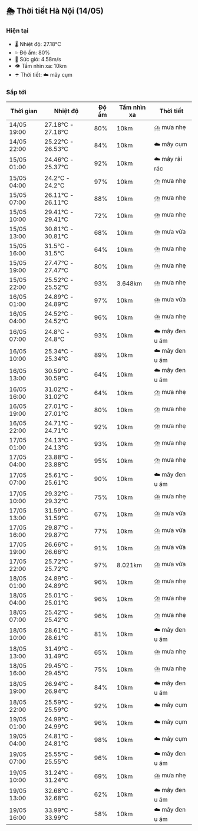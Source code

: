 ## 🌦️ Thời tiết Hà Nội (14/05)

### Hiện tại

- 🌡️ Nhiệt độ: 27.18℃
- 💦 Độ ẩm: 80%
- 💨 Sức gió: 4.58m/s
- 👁️ Tầm nhìn xa: 10km
- ☂️ Thời tiết: ☁️ mây cụm

### Sắp tới

| Thời gian | Nhiệt độ | Độ ẩm | Tầm nhìn xa | Thời tiết |
| --- | --- | --- | --- | --- |
| 14/05 19:00 | 27.18℃ - 27.18℃ | 80% | 10km | ⛈️ mưa nhẹ |
| 14/05 22:00 | 25.22℃ - 26.53℃ | 84% | 10km | ☁️ mây cụm |
| 15/05 01:00 | 24.46℃ - 25.37℃ | 92% | 10km | ☁️ mây rải rác |
| 15/05 04:00 | 24.2℃ - 24.2℃ | 97% | 10km | ⛈️ mưa nhẹ |
| 15/05 07:00 | 26.11℃ - 26.11℃ | 88% | 10km | ⛈️ mưa nhẹ |
| 15/05 10:00 | 29.41℃ - 29.41℃ | 72% | 10km | ⛈️ mưa nhẹ |
| 15/05 13:00 | 30.81℃ - 30.81℃ | 68% | 10km | ⛈️ mưa vừa |
| 15/05 16:00 | 31.5℃ - 31.5℃ | 64% | 10km | ⛈️ mưa nhẹ |
| 15/05 19:00 | 27.47℃ - 27.47℃ | 80% | 10km | ⛈️ mưa nhẹ |
| 15/05 22:00 | 25.52℃ - 25.52℃ | 93% | 3.648km | ⛈️ mưa nhẹ |
| 16/05 01:00 | 24.89℃ - 24.89℃ | 97% | 10km | ⛈️ mưa vừa |
| 16/05 04:00 | 24.52℃ - 24.52℃ | 96% | 10km | ⛈️ mưa nhẹ |
| 16/05 07:00 | 24.8℃ - 24.8℃ | 93% | 10km | ☁️ mây đen u ám |
| 16/05 10:00 | 25.34℃ - 25.34℃ | 89% | 10km | ☁️ mây đen u ám |
| 16/05 13:00 | 30.59℃ - 30.59℃ | 64% | 10km | ☁️ mây đen u ám |
| 16/05 16:00 | 31.02℃ - 31.02℃ | 64% | 10km | ⛈️ mưa nhẹ |
| 16/05 19:00 | 27.01℃ - 27.01℃ | 80% | 10km | ⛈️ mưa nhẹ |
| 16/05 22:00 | 24.71℃ - 24.71℃ | 92% | 10km | ⛈️ mưa nhẹ |
| 17/05 01:00 | 24.13℃ - 24.13℃ | 93% | 10km | ⛈️ mưa nhẹ |
| 17/05 04:00 | 23.88℃ - 23.88℃ | 95% | 10km | ⛈️ mưa nhẹ |
| 17/05 07:00 | 25.61℃ - 25.61℃ | 90% | 10km | ☁️ mây đen u ám |
| 17/05 10:00 | 29.32℃ - 29.32℃ | 75% | 10km | ⛈️ mưa nhẹ |
| 17/05 13:00 | 31.59℃ - 31.59℃ | 67% | 10km | ⛈️ mưa vừa |
| 17/05 16:00 | 29.87℃ - 29.87℃ | 77% | 10km | ⛈️ mưa vừa |
| 17/05 19:00 | 26.66℃ - 26.66℃ | 91% | 10km | ⛈️ mưa vừa |
| 17/05 22:00 | 25.72℃ - 25.72℃ | 97% | 8.021km | ⛈️ mưa vừa |
| 18/05 01:00 | 24.89℃ - 24.89℃ | 96% | 10km | ⛈️ mưa nhẹ |
| 18/05 04:00 | 25.01℃ - 25.01℃ | 96% | 10km | ⛈️ mưa nhẹ |
| 18/05 07:00 | 25.42℃ - 25.42℃ | 96% | 10km | ⛈️ mưa nhẹ |
| 18/05 10:00 | 28.61℃ - 28.61℃ | 81% | 10km | ☁️ mây đen u ám |
| 18/05 13:00 | 31.49℃ - 31.49℃ | 65% | 10km | ⛈️ mưa nhẹ |
| 18/05 16:00 | 29.45℃ - 29.45℃ | 75% | 10km | ⛈️ mưa nhẹ |
| 18/05 19:00 | 26.94℃ - 26.94℃ | 84% | 10km | ☁️ mây đen u ám |
| 18/05 22:00 | 25.59℃ - 25.59℃ | 92% | 10km | ☁️ mây cụm |
| 19/05 01:00 | 24.99℃ - 24.99℃ | 96% | 10km | ☁️ mây cụm |
| 19/05 04:00 | 24.81℃ - 24.81℃ | 98% | 10km | ☁️ mây cụm |
| 19/05 07:00 | 25.55℃ - 25.55℃ | 96% | 10km | ☁️ mây đen u ám |
| 19/05 10:00 | 31.24℃ - 31.24℃ | 69% | 10km | ⛈️ mưa nhẹ |
| 19/05 13:00 | 32.68℃ - 32.68℃ | 62% | 10km | ☁️ mây đen u ám |
| 19/05 16:00 | 33.99℃ - 33.99℃ | 58% | 10km | ☁️ mây đen u ám |
